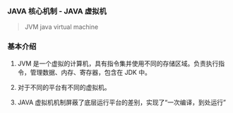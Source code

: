 ### JAVA 核心机制 - JAVA 虚拟机
> JVM java virtual machine

### 基本介绍
1. JVM 是一个虚拟的计算机，具有指令集并使用不同的存储区域。负责执行指令，管理数据、内存、寄存器，包含在 JDK 中。

2. 对于不同的平台有不同的虚拟机。

3. JAVA 虚拟机机制屏蔽了底层运行平台的差别，实现了“一次编译，到处运行”